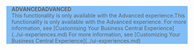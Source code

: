 <blockquote STYLE="background: #81BEF7;border-left:None"><span data-ttu-id="32118-101"><b>ADVANCED</b></span><span class="sxs-lookup"><span data-stu-id="32118-101"><b>ADVANCED</b></span></span><br /><span data-ttu-id="32118-102">This functionality is only available with the Advanced experience.</span><span class="sxs-lookup"><span data-stu-id="32118-102">This functionality is only available with the Advanced experience.</span></span> <span data-ttu-id="32118-103">For more information, see [Customising Your Business Central Experience](../ui-experiences.md) </span><span class="sxs-lookup"><span data-stu-id="32118-103">For more information, see [Customizing Your Business Central Experience](../ui-experiences.md) </span></span></blockquote>
